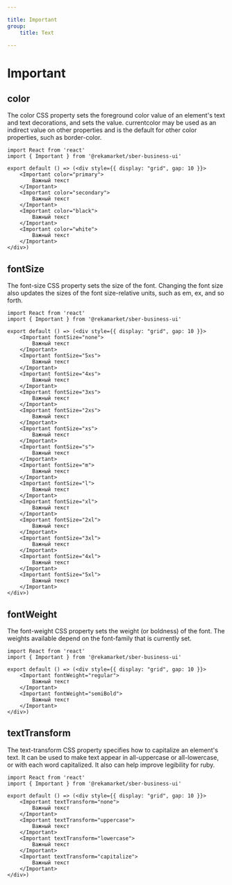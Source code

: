 ```yaml
---

title: Important
group:
	title: Text

---
```


# Important

## color
The color CSS property sets the foreground color value of an element's text and text decorations, and sets the <currentcolor> value. currentcolor may be used as an indirect value on other properties and is the default for other color properties, such as border-color.

```tsx
import React from 'react'
import { Important } from '@rekamarket/sber-business-ui'

export default () => (<div style={{ display: "grid", gap: 10 }}>
	<Important color="primary">
		Важный текст
	</Important>
	<Important color="secondary">
		Важный текст
	</Important>
	<Important color="black">
		Важный текст
	</Important>
	<Important color="white">
		Важный текст
	</Important>
</div>)
```

## fontSize
The font-size CSS property sets the size of the font. Changing the font size also updates the sizes of the font size-relative <length> units, such as em, ex, and so forth.

```tsx
import React from 'react'
import { Important } from '@rekamarket/sber-business-ui'

export default () => (<div style={{ display: "grid", gap: 10 }}>
	<Important fontSize="none">
		Важный текст
	</Important>
	<Important fontSize="5xs">
		Важный текст
	</Important>
	<Important fontSize="4xs">
		Важный текст
	</Important>
	<Important fontSize="3xs">
		Важный текст
	</Important>
	<Important fontSize="2xs">
		Важный текст
	</Important>
	<Important fontSize="xs">
		Важный текст
	</Important>
	<Important fontSize="s">
		Важный текст
	</Important>
	<Important fontSize="m">
		Важный текст
	</Important>
	<Important fontSize="l">
		Важный текст
	</Important>
	<Important fontSize="xl">
		Важный текст
	</Important>
	<Important fontSize="2xl">
		Важный текст
	</Important>
	<Important fontSize="3xl">
		Важный текст
	</Important>
	<Important fontSize="4xl">
		Важный текст
	</Important>
	<Important fontSize="5xl">
		Важный текст
	</Important>
</div>)
```

## fontWeight
The font-weight CSS property sets the weight (or boldness) of the font. The weights available depend on the font-family that is currently set.

```tsx
import React from 'react'
import { Important } from '@rekamarket/sber-business-ui'

export default () => (<div style={{ display: "grid", gap: 10 }}>
	<Important fontWeight="regular">
		Важный текст
	</Important>
	<Important fontWeight="semiBold">
		Важный текст
	</Important>
</div>)
```

## textTransform
The text-transform CSS property specifies how to capitalize an element's text. It can be used to make text appear in all-uppercase or all-lowercase, or with each word capitalized. It also can help improve legibility for ruby.

```tsx
import React from 'react'
import { Important } from '@rekamarket/sber-business-ui'

export default () => (<div style={{ display: "grid", gap: 10 }}>
	<Important textTransform="none">
		Важный текст
	</Important>
	<Important textTransform="uppercase">
		Важный текст
	</Important>
	<Important textTransform="lowercase">
		Важный текст
	</Important>
	<Important textTransform="capitalize">
		Важный текст
	</Important>
</div>)
```
